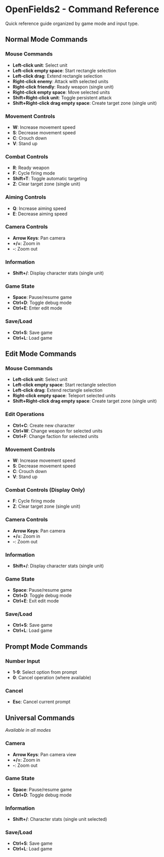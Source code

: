 # OpenFields2 - Command Reference

Quick reference guide organized by game mode and input type.

## Normal Mode Commands

### Mouse Commands
- **Left-click unit**: Select unit
- **Left-click empty space**: Start rectangle selection
- **Left-click drag**: Extend rectangle selection
- **Right-click enemy**: Attack with selected units
- **Right-click friendly**: Ready weapon (single unit)
- **Right-click empty space**: Move selected units
- **Shift+Right-click unit**: Toggle persistent attack
- **Shift+Right-click drag empty space**: Create target zone (single unit)

### Movement Controls
- **W**: Increase movement speed
- **S**: Decrease movement speed
- **C**: Crouch down
- **V**: Stand up

### Combat Controls
- **R**: Ready weapon
- **F**: Cycle firing mode
- **Shift+T**: Toggle automatic targeting
- **Z**: Clear target zone (single unit)

### Aiming Controls
- **Q**: Increase aiming speed
- **E**: Decrease aiming speed

### Camera Controls
- **Arrow Keys**: Pan camera
- **+/=**: Zoom in
- **-**: Zoom out

### Information
- **Shift+/**: Display character stats (single unit)

### Game State
- **Space**: Pause/resume game
- **Ctrl+D**: Toggle debug mode
- **Ctrl+E**: Enter edit mode

### Save/Load
- **Ctrl+S**: Save game
- **Ctrl+L**: Load game

## Edit Mode Commands

### Mouse Commands
- **Left-click unit**: Select unit
- **Left-click empty space**: Start rectangle selection
- **Left-click drag**: Extend rectangle selection
- **Right-click empty space**: Teleport selected units
- **Shift+Right-click drag empty space**: Create target zone (single unit)

### Edit Operations
- **Ctrl+C**: Create new character
- **Ctrl+W**: Change weapon for selected units
- **Ctrl+F**: Change faction for selected units

### Movement Controls
- **W**: Increase movement speed
- **S**: Decrease movement speed
- **C**: Crouch down
- **V**: Stand up

### Combat Controls (Display Only)
- **F**: Cycle firing mode
- **Z**: Clear target zone (single unit)

### Camera Controls
- **Arrow Keys**: Pan camera
- **+/=**: Zoom in
- **-**: Zoom out

### Information
- **Shift+/**: Display character stats (single unit)

### Game State
- **Space**: Pause/resume game
- **Ctrl+D**: Toggle debug mode
- **Ctrl+E**: Exit edit mode

### Save/Load
- **Ctrl+S**: Save game
- **Ctrl+L**: Load game

## Prompt Mode Commands

### Number Input
- **1-9**: Select option from prompt
- **0**: Cancel operation (where available)

### Cancel
- **Esc**: Cancel current prompt

## Universal Commands
*Available in all modes*

### Camera
- **Arrow Keys**: Pan camera view
- **+/=**: Zoom in
- **-**: Zoom out

### Game State
- **Space**: Pause/resume game
- **Ctrl+D**: Toggle debug mode

### Information
- **Shift+/**: Character stats (single unit selected)

### Save/Load
- **Ctrl+S**: Save game
- **Ctrl+L**: Load game